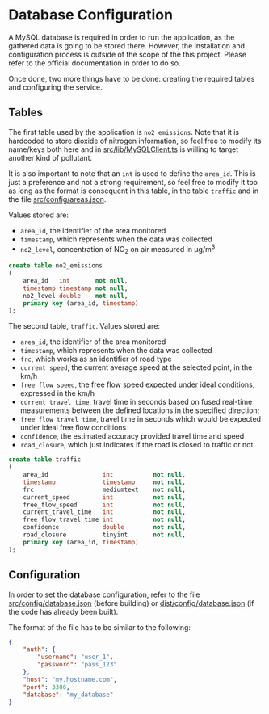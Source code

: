 # Database Configuration

A MySQL database is required in order to run the application, as the gathered data is going to be stored there. However,
the installation and configuration process is outside of the scope of the this project. Please refer to the official 
documentation in order to do so. 

Once done, two more things have to be done: creating the required tables and configuring the service. 

## Tables

The first table used by the application is `no2_emissions`. Note that it is hardcoded to store dioxide of nitrogen
information, so feel free to modify its name/keys both here and in [src/lib/MySQLClient.ts](../src/lib/MySQLClient.ts)
is willing to target another kind of pollutant.

It is also important to note that an `int` is used to define the `area_id`. This is just a preference and not a strong
requirement, so feel free to modify it too as long as the format is consequent in this table, in the table `traffic` and
in the file [src/config/areas.json](../src/config/areas.json). 

Values stored are:

* `area_id`, the identifier of the area monitored
* `timestamp`, which represents when the data was collected 
* `no2_level`, concentration of NO<sub>2</sub> on air measured in μg/m<sup>3</sup>

```sql
create table no2_emissions
(
    area_id   int       not null,
    timestamp timestamp not null,
    no2_level double    not null,
    primary key (area_id, timestamp)
);
```

The second table, `traffic`.  Values stored are:

* `area_id`, the identifier of the area monitored
* `timestamp`, which represents when the data was collected 
* `frc`, which works as an identifier of road type
* `current speed`, the current average speed at the selected point, in the km/h
* `free flow speed`, the free flow speed expected under ideal conditions, expressed in the km/h
* `current travel time`, travel time in seconds based on fused real-time measurements between the defined locations in 
the specified direction; 
* `free flow travel time`, travel time in seconds which would be expected under ideal free flow conditions
* `confidence`, the estimated accuracy provided travel time and speed
* `road_closure`, which just indicates if the road is closed to traffic or not

```sql
create table traffic
(
    area_id               int           not null,
    timestamp             timestamp     not null,
    frc                   mediumtext    not null,
    current_speed         int           not null,
    free_flow_speed       int           not null,
    current_travel_time   int           not null,
    free_flow_travel_time int           not null,
    confidence            double        not null,
    road_closure          tinyint       not null,
    primary key (area_id, timestamp)
);
```

## Configuration

In order to set the database configuration, refer to the file [src/config/database.json](../src/config/database.json)
(before building) or [dist/config/database.json](../dist/config/database.json) (if the code has already been built).

The format of the file has to be similar to the following:

```json
{
    "auth": {
        "username": "user_1",
        "password": "pass_123"
    },
    "host": "my.hostname.com",
    "port": 3306,
    "database": "my_database"
}
```
